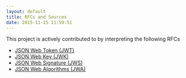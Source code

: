 ```yaml
---
layout: default
title: RFCs and Sources
date: 2015-11-15 11:59:51
---
```


This project is actively contributed to by interpreting the following RFCs

- [JSON Web Token (JWT)](https://tools.ietf.org/html/rfc7519)
- [JSON Web Key (JWK)](https://tools.ietf.org/html/rfc7517)
- [JSON Web Signature (JWS)](https://tools.ietf.org/html/rfc7515)
- [JSON Web Algorithms (JWA)](https://tools.ietf.org/html/rfc7518)